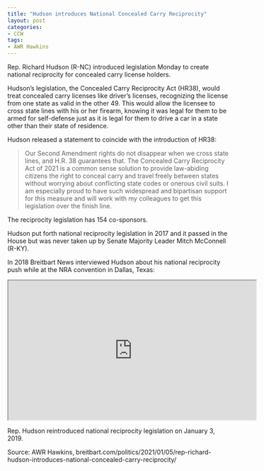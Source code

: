 ```yaml
---
title: "Hudson introduces National Concealed Carry Reciprocity"
layout: post
categories:
- CCW
tags: 
- AWR Hawkins
---
```


Rep. Richard Hudson (R-NC) introduced legislation Monday to create national reciprocity for concealed carry license holders.

Hudson’s legislation, the Concealed Carry Reciprocity Act (HR38), would treat concealed carry licenses like driver’s licenses, recognizing the license from one state as valid in the other 49. This would allow the licensee to cross state lines with his or her firearm, knowing it was legal for them to be armed for self-defense just as it is legal for them to drive a car in a state other than their state of residence.

Hudson released a statement to coincide with the introduction of HR38:

> Our Second Amendment rights do not disappear when we cross state lines, and H.R. 38 guarantees that. The Concealed Carry Reciprocity Act of 2021 is a common sense solution to provide law-abiding citizens the right to conceal carry and travel freely between states without worrying about conflicting state codes or onerous civil suits. I am especially proud to have such widespread and bipartisan support for this measure and will work with my colleagues to get this legislation over the finish line.

The reciprocity legislation has 154 co-sponsors.

Hudson put forth national reciprocity legislation in 2017 and it passed in the House but was never taken up by Senate Majority Leader Mitch McConnell (R-KY).

In 2018 Breitbart News interviewed Hudson about his national reciprocity push while at the NRA convention in Dallas, Texas:

<iframe width="560" height="315" src="https://www.youtube.com/embed/ndeuYQLaAl4?si=PLhE9ktbrMi0Ahdq" title="Interview with Richard Hudson"></iframe>

Rep. Hudson reintroduced national reciprocity legislation on January 3, 2019.

Source: AWR Hawkins, breitbart.com/politics/2021/01/05/rep-richard-hudson-introduces-national-concealed-carry-reciprocity/
